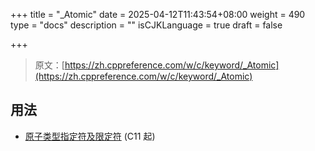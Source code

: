 +++
title = "_Atomic"
date = 2025-04-12T11:43:54+08:00
weight = 490
type = "docs"
description = ""
isCJKLanguage = true
draft = false

+++

> 原文：[https://zh.cppreference.com/w/c/keyword/_Atomic](https://zh.cppreference.com/w/c/keyword/_Atomic)

## 用法

- [原子类型指定符及限定符](https://zh.cppreference.com/w/c/language/atomic) (C11 起)